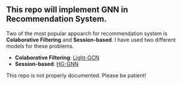 ## This repo will implement GNN in Recommendation System. 

Two of the most popular appoarch for recommendation system is **Colaborative Filtering** and **Session-based**. I have used two different models for these problems.

- **Colaborative Filtering**: [Light-GCN](./colaborative/LightGCN.ipynb)
- **Session-based**: [HG-GNN](./session-based/HG-GNN.ipynb)

This repo is not properly documented. Please be patient!
